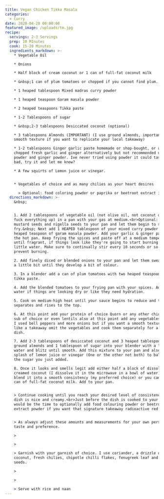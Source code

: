```yaml
---
title: Vegan Chicken Tikka Masala
categories:
  - Curry
date: 2020-04-28 00:00:00
featured_image: /uploads/tm.jpg
recipe:
  servings: 2-3 Servings
  prep: 10 MInutes
  cook: 15-20 Minutes
  ingredients_markdown: >-
    * Vegetable Oil

    * Onions

    * Half block of cream coconut or 1 can of full-fat coconut milk

    * &nbsp;1 can of plum tomatoes or chopped if you cannot find plum.

    * 1 heaped tablespoon Mixed madras curry powder

    * 1 heaped teaspoon Garam masala powder

    * 2 heaped teaspoons Tikka paste

    * 1-2 Tablespoons of sugar

    * &nbsp;2-3 tablespoons Desiccated coconut (optional)

    * 3 tablespoons Almonds (IMPORTANT) (I use ground almonds, important for a
    smooth texture if you want to replicate your local takeaway)

    * 1-2 tablespoons Ginger garlic paste homemade or shop-bought, or use
    chopped fresh garlic and ginger alternatively but not recommended use garlic
    powder and ginger powder. Ive never tried using powder it could taste really
    bad, try it and let me know?

    * A few squirts of Lemon juice or vinegar.


    * Vegetables of choice and as many chilies as your heart desires

      > Optional: food coloring powder or paprika or beetroot extract if you’re not about that food coloring life.
  directions_markdown: >-
    &nbsp;


    1. Add 2 tablespoons of vegetable oil (not olive oil, not coconut oil it’ll
    fuck everything up) in a pan with your gas at medium.<br>Optional: Add
    mustard seeds and nigella seeds to your pan and let them begin to slowly
    fry.&nbsp; Next add 1 HEAPED tablespoon of your mixed curry powder and 1
    heaped teaspoon of garam masala powder. Add your garlic & ginger paste to
    the hot pan. Keep frying the spices and paste off at a medium temperature
    until fragrant, if things look like they're going to start burning add a
    little water. Make sure to continually stir every 10 seconds or so to also
    prevent burning.

    2. Add finely diced or blended onions to your pan and let them sweat off for
    a little bit until they develop a bit of colour.

    3. In a blender add a can of plum tomatoes with two heaped teaspoons of
    tikka paste.

    4. Add the blended tomatoes to your frying pan with your spices. Add some
    water if things are looking dry or like they need hydration.

    5. Cook on medium-high heat until your sauce begins to reduce and the oil
    separates and rises to the top.

    6. At this point add your protein of choice Quorn or any other chicken meat
    sub of choice or even lentils also at this point add any vegetables you want
    I used bell peppers and more onions but if you want a smooth textured sauce
    like a takeaway omit the vegetables and cook them separately for a side
    dish.

    7. Add 2-3 tablespoons of desiccated coconut and 3 heaped tablespoons of
    ground almonds and 1 tablespoon of sugar into your blender with a little
    water and blitz until smooth. Add this mixture to your pan and also add a
    splash of lemon juice or vinegar (One or the other not both) to balance off
    the sugar you just added.

    8. Once it looks and smells legit add either half a block of dissolved
    creamed coconut (I dissolve it in the microwave in a bowl of water) and then
    blend it into a smooth consistency (my preferred choice) or you can use a
    can of full-fat coconut milk. Add to your pan.


    > Continue cooking until you reach your desired level of consistency and the
    dish is nice and creamy.<br>Just before the dish is cooked to your liking
    would be the time to optionally add food colouring powder or beetroot
    extract powder if you want that signature takeaway radioactive red colour.


    > As always adjust these amounts and measurements for your own personal
    taste and preference.

    >

    >

    > Garnish with your garnish of choice. I use coriander, a drizzle of
    coconut, fresh chilies, chipotle chilli flakes, fenugreek leaf and nigella
    seeds.

    >

    >

    > Serve with rice and naan
---
```


